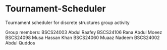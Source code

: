 # Tournament-Scheduler
Tournament scheduler for discrete structures group activity 

Group members:
BSCS24003 Abdul Raafey
BSCS24106 Rana Abdul Moeez
BSCS24098 Musa Hassan Khan
BSCS24060 Muaaz Nadeem
BSCS24002 Abdul Quddos
